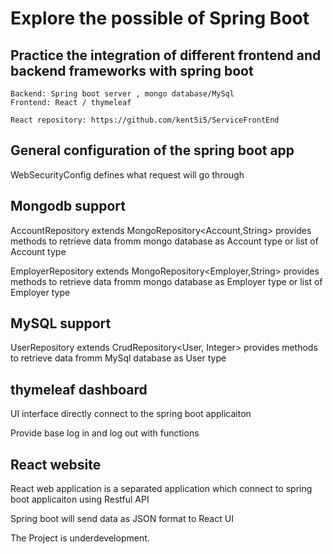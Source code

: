   

# Explore the possible of Spring Boot

## Practice the integration of different frontend and backend frameworks with spring boot

    Backend: Spring boot server , mongo database/MySql
    Frontend: React / thymeleaf

    React repository: https://github.com/kent5i5/ServiceFrontEnd

## General configuration of the spring boot app

WebSecurityConfig defines what request will go through


## Mongodb support

AccountRepository extends MongoRepository<Account,String> provides methods to retrieve data fromm mongo database as Account type or list of Account type

EmployerRepository extends MongoRepository<Employer,String> provides methods to retrieve data fromm mongo database as Employer type or list of Employer type

## MySQL support

UserRepository extends CrudRepository<User, Integer> provides methods to retrieve data fromm MySql database as User type

## thymeleaf dashboard

UI interface directly connect to the spring boot applicaiton

Provide base log in and log out with functions

## React website

React web application is a separated application which connect to spring boot applicaiton using Restful API

Spring boot will send data as JSON format to React UI


The Project is underdevelopment.


